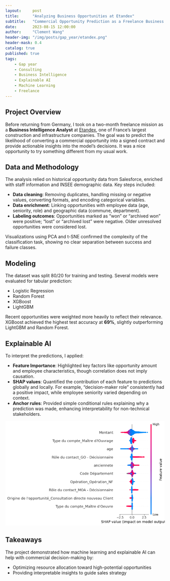 ```yaml
---
layout:     post
title:      "Analyzing Business Opportunities at Etandex"
subtitle:   "Commercial Opportunity Prediction as a Freelance Business Intelligence Analyst"
date:       2023-08-15 12:00:00
author:     "Clement Wang"
header-img: "/img/posts/gap_year/etandex.png"
header-mask: 0.4
catalog: true
published: true
tags:
    - Gap year
    - Consulting
    - Business Intelligence
    - Explainable AI
    - Machine Learning
    - Freelance
---
```


## Project Overview

Before returning from Germany, I took on a two-month freelance mission as a **Business Intelligence Analyst** at [Etandex](https://www.etandex.fr/), one of France’s largest construction and infrastructure companies. The goal was to predict the likelihood of converting a commercial opportunity into a signed contract and provide actionable insights into the model’s decisions. It was a nice opportunity to try something different from my usual work.

## Data and Methodology

The analysis relied on historical opportunity data from Salesforce, enriched with staff information and INSEE demographic data. Key steps included:

- **Data cleaning**: Removing duplicates, handling missing or negative values, converting formats, and encoding categorical variables.
- **Data enrichment**: Linking opportunities with employee data (age, seniority, role) and geographic data (commune, department).  
- **Labeling outcomes**: Opportunities marked as “won” or “archived won” were positive; “lost” or “archived lost” were negative. Older unresolved opportunities were considered lost.

Visualizations using PCA and t-SNE confirmed the complexity of the classification task, showing no clear separation between success and failure classes.

## Modeling

The dataset was split 80/20 for training and testing. Several models were evaluated for tabular prediction:  

- Logistic Regression  
- Random Forest  
- XGBoost  
- LightGBM  

Recent opportunities were weighted more heavily to reflect their relevance. XGBoost achieved the highest test accuracy at **69%**, slightly outperforming LightGBM and Random Forest.  

## Explainable AI

To interpret the predictions, I applied:  

- **Feature Importance**: Highlighted key factors like opportunity amount and employee characteristics, though correlation does not imply causation.  
- **SHAP values**: Quantified the contribution of each feature to predictions globally and locally. For example, “decision-maker role” consistently had a positive impact, while employee seniority varied depending on context.  
- **Anchor rules**: Provided simple conditional rules explaining why a prediction was made, enhancing interpretability for non-technical stakeholders.  

![Shap](/img_compressed/posts/gap_year/shap.png)

## Takeaways

The project demonstrated how machine learning and explainable AI can help with commercial decision-making by:  

- Optimizing resource allocation toward high-potential opportunities  
- Providing interpretable insights to guide sales strategy

